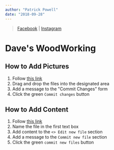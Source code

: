 ```yaml
---
author: "Patrick Powell"
date: "2018-09-28"
---
```


> [Facebook](https://www.facebook.com/Daves-Woodworking-1577530669229362/) | [Instagram](https://www.instagram.com/dtmiles1591/)

# Dave's WoodWorking

## How to Add Pictures

1. Follow [this link](https://github.com/prp1277/DavesWoodwork/upload/master/src/img)
2. Drag and drop the files into the designated area
3. Add a message to the "Commit Changes" form
4. Click the green `Commit changes` button

## How to Add Content

1. Follow [this link](https://github.com/prp1277/DavesWoodwork/new/master/src/pages/md)
2. Name the file in the first text box
3. Add content to the `<> Edit new file` section
4. Add a message to the `Commit new file` section
5. Click the green `commit new files` button
